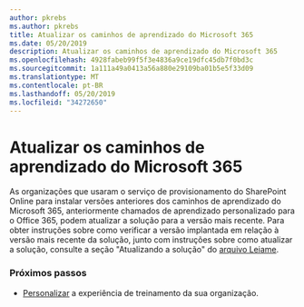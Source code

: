 ```yaml
---
author: pkrebs
ms.author: pkrebs
title: Atualizar os caminhos de aprendizado do Microsoft 365
ms.date: 05/20/2019
description: Atualizar os caminhos de aprendizado do Microsoft 365
ms.openlocfilehash: 4928fabeb99f5f3e4836a9ce19dfc45db7f0bd3c
ms.sourcegitcommit: 1a111a49a0413a56a880e29109ba01b5e5f33d09
ms.translationtype: MT
ms.contentlocale: pt-BR
ms.lasthandoff: 05/20/2019
ms.locfileid: "34272650"
---
```

# <a name="update-microsoft-365-learning-pathways"></a>Atualizar os caminhos de aprendizado do Microsoft 365

As organizações que usaram o serviço de provisionamento do SharePoint Online para instalar versões anteriores dos caminhos de aprendizado do Microsoft 365, anteriormente chamados de aprendizado personalizado para o Office 365, podem atualizar a solução para a versão mais recente. Para obter instruções sobre como verificar a versão implantada em relação à versão mais recente da solução, junto com instruções sobre como atualizar a solução, consulte a seção "Atualizando a solução" do [arquivo Leiame](https://github.com/pnp/custom-learning-office-365/blob/master/README.md).  

### <a name="next-steps"></a>Próximos passos
- [Personalizar](custom_overview.md) a experiência de treinamento da sua organização.

